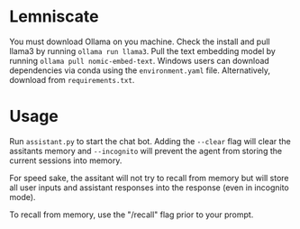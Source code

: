 # Lemniscate
You must download Ollama on you machine. Check the install and pull llama3 by running `ollama run llama3`. Pull the text embedding model by running `ollama pull nomic-embed-text`.
Windows users can download dependencies via conda using the `environment.yaml` file. Alternatively, download from `requirements.txt`.

# Usage
Run `assistant.py` to start the chat bot. Adding the `--clear` flag will clear the assitants memory and `--incognito` will prevent the agent from storing the current sessions into memory.

For speed sake, the assitant will not try to recall from memory but will store all user inputs and assistant responses into the response (even in incognito mode).

To recall from memory, use the "/recall" flag prior to your prompt.


